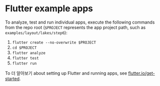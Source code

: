 # Flutter example apps

To analyze, test and run individual apps, execute the following commands from
the repo root (`$PROJECT` represents the app project path, such as
`examples/layout/lakes/step6`):

1. `flutter create --no-overwrite $PROJECT`
1. `cd $PROJECT`
1. `flutter analyze`
1. `flutter test`
1. `flutter run`

To 더 알아보기 about setting up Flutter and running apps, see
[flutter.io/get-started][].

[flutter.io/get-started]: https://flutter.io/docs/get-started
